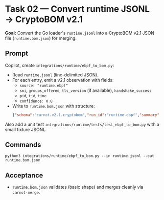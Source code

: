 # Task 02 — Convert runtime JSONL → CryptoBOM v2.1

**Goal:** Convert the Go loader's `runtime.jsonl` into a CryptoBOM v2.1 JSON file (`runtime.bom.json`) for merging.

## Prompt
Copilot, create `integrations/runtime/ebpf_to_bom.py`:
- Read `runtime.jsonl` (line-delimited JSON).
- For each entry, emit a v2.1 observation with fields:
  - `source: "runtime.ebpf"`
  - `sni`, `groups_offered`, `tls_version` (if available), `handshake_success`
  - `pid`, `tid`, `time`
  - `confidence: 0.8`
- Write to `runtime.bom.json` with structure:
  ```json
  {"schema":"carnot.v2.1.cryptobom","run_id":"runtime-ebpf","summary":{"components":0,"observations":N},"observations":[...]}
  ```

Also add a unit test `integrations/runtime/tests/test_ebpf_to_bom.py` with a small fixture JSONL.

## Commands
```
python3 integrations/runtime/ebpf_to_bom.py --in runtime.jsonl --out runtime.bom.json
```

## Acceptance
- `runtime.bom.json` validates (basic shape) and merges cleanly via `carnot-merge`.
